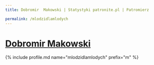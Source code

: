 ```yaml
---
title: Dobromir  Makowski | Statystyki patronite.pl | Patromierz

permalink: /mlodzidlamlodych
---
```


# [Dobromir  Makowski](https://patronite.pl/mlodzidlamlodych)

{% include profile.md name="mlodzidlamlodych" prefix="m" %}
